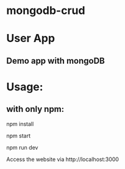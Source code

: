 # mongodb-crud

# User App

## Demo app with mongoDB

# Usage:

## with only npm:

npm install

npm start

npm run dev

Access the website via http://localhost:3000
